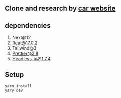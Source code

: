 ## Clone and research by [car website](http://sscars.com.tw/)

## dependencies
1. Next@12
2. Reat@17.0.2
3. Tailwind@3
4. Prettier@2.8
5. Headless-ui@1.7.4

## Setup 

```script
yarn install
yary dev
```